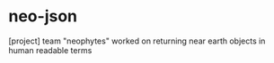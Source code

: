# neo-json
[project] team "neophytes" worked on returning near earth objects in human readable terms
